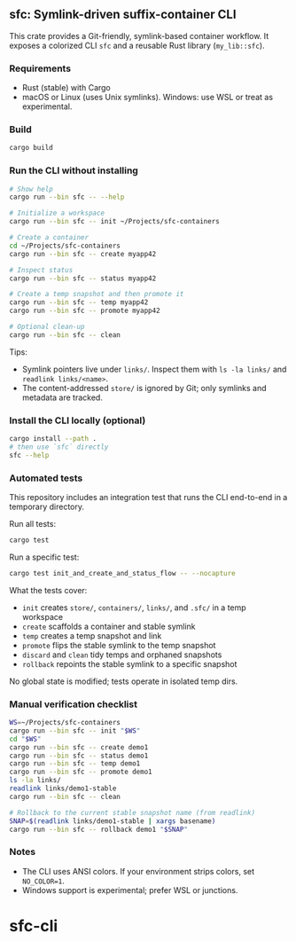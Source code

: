 ## sfc: Symlink-driven suffix-container CLI

This crate provides a Git-friendly, symlink-based container workflow. It exposes a colorized CLI `sfc` and a reusable Rust library (`my_lib::sfc`).

### Requirements

- Rust (stable) with Cargo
- macOS or Linux (uses Unix symlinks). Windows: use WSL or treat as experimental.

### Build

```bash
cargo build
```

### Run the CLI without installing

```bash
# Show help
cargo run --bin sfc -- --help

# Initialize a workspace
cargo run --bin sfc -- init ~/Projects/sfc-containers

# Create a container
cd ~/Projects/sfc-containers
cargo run --bin sfc -- create myapp42

# Inspect status
cargo run --bin sfc -- status myapp42

# Create a temp snapshot and then promote it
cargo run --bin sfc -- temp myapp42
cargo run --bin sfc -- promote myapp42

# Optional clean-up
cargo run --bin sfc -- clean
```

Tips:
- Symlink pointers live under `links/`. Inspect them with `ls -la links/` and `readlink links/<name>`.
- The content-addressed `store/` is ignored by Git; only symlinks and metadata are tracked.

### Install the CLI locally (optional)

```bash
cargo install --path .
# then use `sfc` directly
sfc --help
```

### Automated tests

This repository includes an integration test that runs the CLI end-to-end in a temporary directory.

Run all tests:
```bash
cargo test
```

Run a specific test:
```bash
cargo test init_and_create_and_status_flow -- --nocapture
```

What the tests cover:
- `init` creates `store/`, `containers/`, `links/`, and `.sfc/` in a temp workspace
- `create` scaffolds a container and stable symlink
- `temp` creates a temp snapshot and link
- `promote` flips the stable symlink to the temp snapshot
- `discard` and `clean` tidy temps and orphaned snapshots
- `rollback` repoints the stable symlink to a specific snapshot

No global state is modified; tests operate in isolated temp dirs.

### Manual verification checklist

```bash
WS=~/Projects/sfc-containers
cargo run --bin sfc -- init "$WS"
cd "$WS"
cargo run --bin sfc -- create demo1
cargo run --bin sfc -- status demo1
cargo run --bin sfc -- temp demo1
cargo run --bin sfc -- promote demo1
ls -la links/
readlink links/demo1-stable
cargo run --bin sfc -- clean

# Rollback to the current stable snapshot name (from readlink)
SNAP=$(readlink links/demo1-stable | xargs basename)
cargo run --bin sfc -- rollback demo1 "$SNAP"
```

### Notes

- The CLI uses ANSI colors. If your environment strips colors, set `NO_COLOR=1`.
- Windows support is experimental; prefer WSL or junctions.


# sfc-cli

